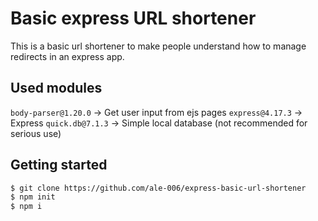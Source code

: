 # Basic express URL shortener
This is a basic url shortener to make people understand how to manage redirects in an express app.

## Used modules
`body-parser@1.20.0` → Get user input from ejs pages
`express@4.17.3` → Express
`quick.db@7.1.3` → Simple local database (not recommended for serious use)

## Getting started
```sh
$ git clone https://github.com/ale-006/express-basic-url-shortener
$ npm init
$ npm i
```
